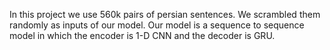 In this project we use 560k pairs of persian sentences. We scrambled them randomly as inputs of our model.
Our model is a sequence to sequence model in which the encoder is 1-D CNN and the decoder is GRU.
